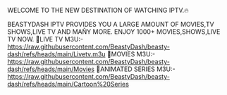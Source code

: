 WELCOME TO THE NEW DESTINATION OF WATCHING IPTV.🔥

BEASTYDASH IPTV PROVIDES YOU A LARGE AMOUNT OF MOVIES,TV SHOWS,LIVE TV AND MAÑY MORE.
ENJOY 1000+ MOVIES,SHOWS,LIVE TV NOW.
🌟LIVE TV M3U:- https://raw.githubusercontent.com/BeastyDash/beasty-dash/refs/heads/main/Livetv.m3u
🌟MOVIES M3U:- https://raw.githubusercontent.com/BeastyDash/beasty-dash/refs/heads/main/Movies
🌟ANIMATED SERIES M3U:- https://raw.githubusercontent.com/BeastyDash/beasty-dash/refs/heads/main/Cartoon%20Series
